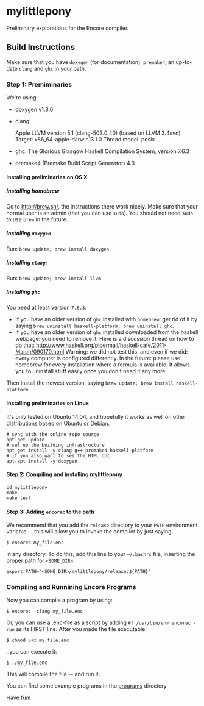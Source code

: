 mylittlepony
============

Preliminary explorations for the Encore compiler.



## Build Instructions

Make sure that you have `doxygen` (for documentation), `premake4`, an up-to-date
`clang` and `ghc` in your path.

### Step 1: Premiminaries

We're using:

 - doxygen v1.8.6
 - clang:

    Apple LLVM version 5.1 (clang-503.0.40) (based on LLVM 3.4svn)
    Target: x86_64-apple-darwin13.1.0
    Thread model: posix

 - ghc: The Glorious Glasgow Haskell Compilation System, version 7.6.3
 - premake4 (Premake Build Script Generator) 4.3

#### Installing preliminaries on OS X

##### Installing homebrew
Go to http://brew.sh/, the instructions there work nicely. Make sure that your normal user is an admin (that you can use `sudo`). You should not need `sudo` to *use* `brew` in the future.

##### Installing `doxygen`

Run: `brew update; brew install doxygen`

##### Installing `clang`:
Run: `brew update; brew install llvm`

##### Installing `ghc`

You need at least version `7.6.3`.

- If you have an older version of `ghc` installed with `homebrew`: get rid of it by saying `brew uninstall haskell-platform; brew uninstall ghc`.
- If you have an older version of `ghc` installed downloaded from the haskell webpage: you need to remove it. Here is a discussion thread on how to do that: http://www.haskell.org/pipermail/haskell-cafe/2011-March/090170.html Warning: we did not test this, and even if we did: every computer is configured differently. In the future: please use homebrew for every installation where a formula is available. It allows you to uninstall stuff easily once you don't need it any more.

Then install the newest version, saying `brew update; brew install haskell-platform`.

#### Installing preliminaries on Linux

It's only tested on Ubuntu 14.04, and hopefully it works as well on other
distributions based on Ubuntu or Debian.

    # sync with the online repo source
    apt-get update
    # set up the building infrastructure
    apt-get install -y clang g++ premake4 haskell-platform
    # if you also want to see the HTML doc
    apt-apt install -y doxygen

#### Step 2: Compiling and installing mylittlepony

    cd mylittlepony
    make
    make test

#### Step 3: Adding `encorec` to the path

We recommend that you add the `release` directory to your `PATH` environment variable -- this will allow you to invoke the compiler by just saying

    $ encorec my_file.enc

in any directory. To do this, add this line to your `~/.bashrc` file, inserting the proper path for `<SOME_DIR>`:

    export PATH="<SOME_DIR>/mylittlepony/release:${PATH}"

### Compiling and Runnining Encore Programs

Now you can compile a program by using:

    $ encorec -clang my_file.enc

Or, you can use a .enc-file as a script by adding `#! /usr/bin/env encorec -run` as its FIRST line. After you made the file executable:

    $ chmod u+x my_file.enc

..you can execute it:

    $ ./my_file.enc

This will compile the file -- and run it.

You can find some example programs in the [programs](https://github.com/parapluu/mylittlepony/tree/master/programs]) directory.

Have fun!
